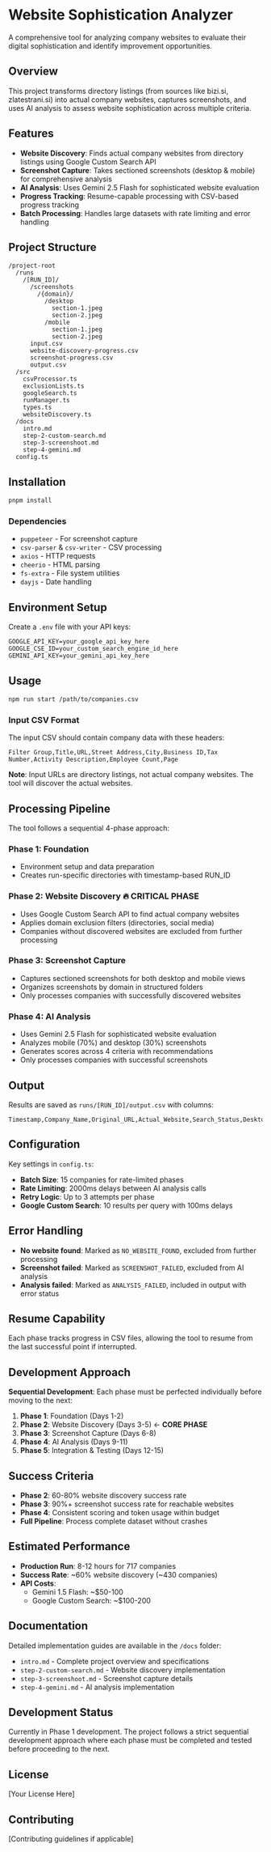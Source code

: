 # Website Sophistication Analyzer

A comprehensive tool for analyzing company websites to evaluate their digital sophistication and identify improvement opportunities.

## Overview

This project transforms directory listings (from sources like bizi.si, zlatestrani.si) into actual company websites, captures screenshots, and uses AI analysis to assess website sophistication across multiple criteria.

## Features

- **Website Discovery**: Finds actual company websites from directory listings using Google Custom Search API
- **Screenshot Capture**: Takes sectioned screenshots (desktop & mobile) for comprehensive analysis
- **AI Analysis**: Uses Gemini 2.5 Flash for sophisticated website evaluation
- **Progress Tracking**: Resume-capable processing with CSV-based progress tracking
- **Batch Processing**: Handles large datasets with rate limiting and error handling

## Project Structure

```
/project-root
  /runs
    /[RUN_ID]/
      /screenshots
        /{domain}/
          /desktop
            section-1.jpeg
            section-2.jpeg
          /mobile
            section-1.jpeg
            section-2.jpeg
      input.csv
      website-discovery-progress.csv
      screenshot-progress.csv
      output.csv
  /src
    csvProcessor.ts
    exclusionLists.ts
    googleSearch.ts
    runManager.ts
    types.ts
    websiteDiscovery.ts
  /docs
    intro.md
    step-2-custom-search.md
    step-3-screenshoot.md
    step-4-gemini.md
  config.ts
```

## Installation

```bash
pnpm install
```

### Dependencies

- `puppeteer` - For screenshot capture
- `csv-parser` & `csv-writer` - CSV processing
- `axios` - HTTP requests
- `cheerio` - HTML parsing
- `fs-extra` - File system utilities
- `dayjs` - Date handling

## Environment Setup

Create a `.env` file with your API keys:

```env
GOOGLE_API_KEY=your_google_api_key_here
GOOGLE_CSE_ID=your_custom_search_engine_id_here
GEMINI_API_KEY=your_gemini_api_key_here
```

## Usage

```bash
npm run start /path/to/companies.csv
```

### Input CSV Format

The input CSV should contain company data with these headers:

```
Filter Group,Title,URL,Street Address,City,Business ID,Tax Number,Activity Description,Employee Count,Page
```

**Note**: Input URLs are directory listings, not actual company websites. The tool will discover the actual websites.

## Processing Pipeline

The tool follows a sequential 4-phase approach:

### Phase 1: Foundation
- Environment setup and data preparation
- Creates run-specific directories with timestamp-based RUN_ID

### Phase 2: Website Discovery 🔥 **CRITICAL PHASE**
- Uses Google Custom Search API to find actual company websites
- Applies domain exclusion filters (directories, social media)
- Companies without discovered websites are excluded from further processing

### Phase 3: Screenshot Capture
- Captures sectioned screenshots for both desktop and mobile views
- Organizes screenshots by domain in structured folders
- Only processes companies with successfully discovered websites

### Phase 4: AI Analysis
- Uses Gemini 2.5 Flash for sophisticated website evaluation
- Analyzes mobile (70%) and desktop (30%) screenshots
- Generates scores across 4 criteria with recommendations
- Only processes companies with successful screenshots

## Output

Results are saved as `runs/[RUN_ID]/output.csv` with columns:

```
Timestamp,Company_Name,Original_URL,Actual_Website,Search_Status,Desktop_Score,Mobile_Score,Combined_Score,Sophistication_Level,Opportunity_Level,Mobile_Issues,Desktop_Issues,Primary_Recommendations,Desktop_Screenshot_Path,Mobile_Screenshot_Path,Analysis_Date,Tokens_Used
```

## Configuration

Key settings in `config.ts`:

- **Batch Size**: 15 companies for rate-limited phases
- **Rate Limiting**: 2000ms delays between AI analysis calls
- **Retry Logic**: Up to 3 attempts per phase
- **Google Custom Search**: 10 results per query with 100ms delays

## Error Handling

- **No website found**: Marked as `NO_WEBSITE_FOUND`, excluded from further processing
- **Screenshot failed**: Marked as `SCREENSHOT_FAILED`, excluded from AI analysis
- **Analysis failed**: Marked as `ANALYSIS_FAILED`, included in output with error status

## Resume Capability

Each phase tracks progress in CSV files, allowing the tool to resume from the last successful point if interrupted.

## Development Approach

**Sequential Development**: Each phase must be perfected individually before moving to the next:

1. **Phase 1**: Foundation (Days 1-2)
2. **Phase 2**: Website Discovery (Days 3-5) ← **CORE PHASE**
3. **Phase 3**: Screenshot Capture (Days 6-8)
4. **Phase 4**: AI Analysis (Days 9-11)
5. **Phase 5**: Integration & Testing (Days 12-15)

## Success Criteria

- **Phase 2**: 60-80% website discovery success rate
- **Phase 3**: 90%+ screenshot success rate for reachable websites
- **Phase 4**: Consistent scoring and token usage within budget
- **Full Pipeline**: Process complete dataset without crashes

## Estimated Performance

- **Production Run**: 8-12 hours for 717 companies
- **Success Rate**: ~60% website discovery (~430 companies)
- **API Costs**: 
  - Gemini 1.5 Flash: ~$50-100
  - Google Custom Search: ~$100-200

## Documentation

Detailed implementation guides are available in the `/docs` folder:

- `intro.md` - Complete project overview and specifications
- `step-2-custom-search.md` - Website discovery implementation
- `step-3-screenshoot.md` - Screenshot capture details
- `step-4-gemini.md` - AI analysis implementation

## Development Status

Currently in Phase 1 development. The project follows a strict sequential development approach where each phase must be completed and tested before proceeding to the next.

## License

[Your License Here]

## Contributing

[Contributing guidelines if applicable] 
